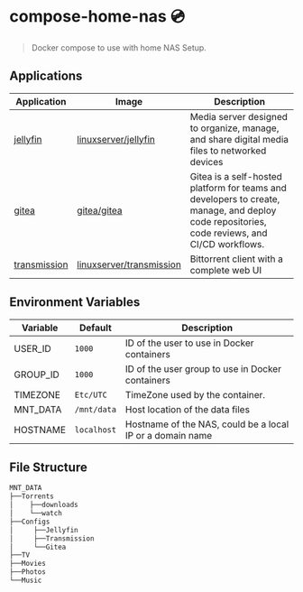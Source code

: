 # compose-home-nas 💿

> Docker compose to use with home NAS Setup.

## Applications

|Application|Image|Description|
|-----------|-----|-----------|
| [jellyfin](https://jellyfin.org/)         | [linuxserver/jellyfin](https://hub.docker.com/r/linuxserver/jellyfin) |Media server designed to organize, manage, and share digital media files to networked devices |
| [gitea](https://about.gitea.com/)         | [gitea/gitea](https://hub.docker.com/r/gitea/gitea)                   | Gitea is a self-hosted platform for teams and developers to create, manage, and deploy code repositories, code reviews, and CI/CD workflows. |
| [transmission](https://transmissionbt.com)| [linuxserver/transmission](https://hub.docker.com/r/linuxserver/transmission)| Bittorrent client with a complete web UI |

## Environment Variables

|Variable|Default|Description|
|--------|-------|-----------|
|USER_ID        | `1000`        | ID of the user to use in Docker containers |
|GROUP_ID       | `1000`        | ID of the user group to use in Docker containers |
|TIMEZONE       | `Etc/UTC`     | TimeZone used by the container. |
|MNT_DATA       | `/mnt/data`   | Host location of the data files |
|HOSTNAME       | `localhost`   | Hostname of the NAS, could be a local IP or a domain name |

## File Structure

```txt
MNT_DATA
├──Torrents
│    ├──downloads
│    └──watch
├──Configs
│     ├──Jellyfin
│     ├──Transmission
│     └──Gitea
├──TV
├──Movies
├──Photos
└──Music
```
